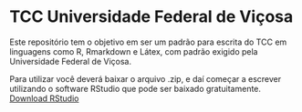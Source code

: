 # TCC Universidade Federal de Viçosa
<p>
Este repositório tem o objetivo em ser um padrão para escrita do TCC em
linguagens como R, Rmarkdown e Látex, com padrão exigido pela Universidade 
Federal de Viçosa.
</p>
<p>
Para utilizar você deverá baixar o arquivo .zip, e daí começar a escrever 
utilizando o software RStudio que pode ser baixado gratuitamente. 
  <a href="https://rstudio.com/products/rstudio/download/#download" target="_blank">Download RStudio</a>
</p>

